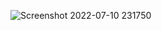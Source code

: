 ![Screenshot 2022-07-10 231750](https://user-images.githubusercontent.com/90497253/178156270-7d5ac586-519d-4ad4-9993-72b6141ebbed.png)

